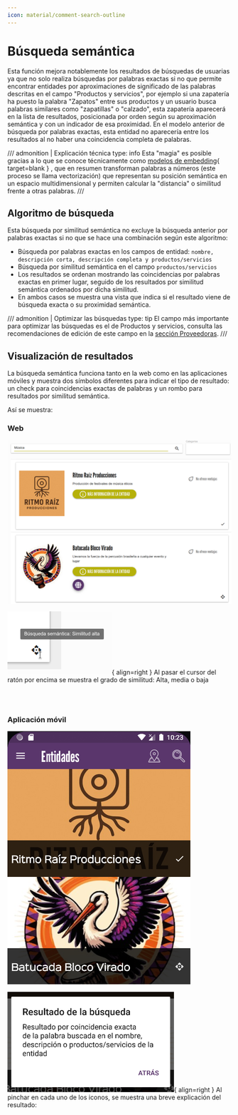 ```yaml
---
icon: material/comment-search-outline
---
```


# Búsqueda semántica

Esta función mejora notablemente los resultados de búsquedas de usuarias ya que no solo realiza búsquedas por palabras exactas 
si no que permite encontrar entidades por
aproximaciones de significado de las palabras descritas en el campo "Productos y servicios", por ejemplo si una zapatería
ha puesto la palabra "Zapatos" entre sus productos y un usuario busca palabras similares como "zapatillas" o "calzado", 
esta zapatería aparecerá en la lista de resultados, posicionada por orden según su aproximación semántica y con un 
indicador de esa proximidad. En el modelo anterior de búsqueda por palabras exactas, esta entidad no aparecería entre los
resultados al no haber una coincidencia completa de palabras.

/// admonition | Explicación técnica
    type: info
Esta "magia" es posible gracias a lo que se conoce técnicamente como [modelos de embedding](https://es.wikipedia.org/wiki/Word_embedding){ target=blank }
, que en resumen transforman palabras a números (este proceso se llama vectorización) que representan su posición semántica en un 
espacio multidimensional y permiten calcular la "distancia" o similitud frente a otras palabras.
///

## Algoritmo de búsqueda

Esta búsqueda por similitud semántica no excluye la búsqueda anterior por palabras exactas si no que se hace una combinación 
según este algoritmo:

- Búsqueda por palabras exactas en los campos de entidad: `nombre, descripción corta, descripción completa y productos/servicios`
- Búsqueda por similitud semántica en el campo `productos/servicios`
- Los resultados se ordenan mostrando las coincidencias por palabras exactas en primer lugar, seguido de los resultados por 
similitud semántica ordenados por dicha similitud. 
- En ambos casos se muestra una vista que indica si el resultado viene de búsqueda exacta o su proximidad semántica.

/// admonition | Optimizar las búsquedas
    type: tip
El campo más importante para optimizar las búsquedas es el de Productos y servicios, consulta las recomendaciones
 de edición de este campo en la [sección Proveedoras](menu_lateral/proveedoras.md#productos-servicios).
///

## Visualización de resultados

La búsqueda semántica funciona tanto en la web como en las aplicaciones móviles y muestra dos símbolos diferentes para
indicar el tipo de resultado: un check para coincidencias exactas de palabras y un rombo para resultados por similitud semántica.

Así se muestra:

### Web
![busqueda web](../assets/busqueda-web.png)

![grado similitud web](../assets/grado-similitud.png){ align=right }
Al pasar el cursor del ratón por encima se muestra el grado de similitud: Alta, media o baja

<br><br>
### Aplicación móvil

![busqueda movil](../assets/busqueda-movil.png)

![grado similitud movil](../assets/grado-similitud-movil.png){ align=right }
Al pinchar en cada uno de los iconos, se muestra una breve explicación del resultado:
